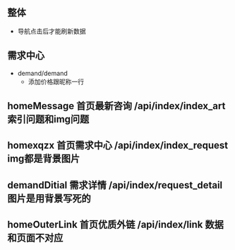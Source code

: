 ## 整体
* 导航点击后才能刷新数据

## 需求中心
* demand/demand
  * 添加价格跟昵称一行
















## homeMessage 首页最新咨询 /api/index/index_art   索引问题和img问题



## homexqzx 首页需求中心 /api/index/index_request  img都是背景图片 


## demandDitial 需求详情 /api/index/request_detail 图片是用背景写死的


## homeOuterLink 首页优质外链 /api/index/link  数据和页面不对应